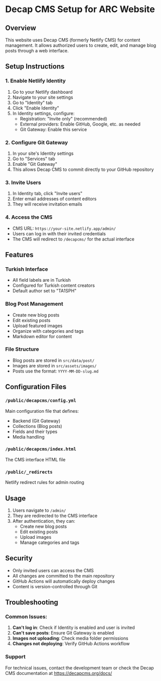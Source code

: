 # Decap CMS Setup for ARC Website

## Overview
This website uses Decap CMS (formerly Netlify CMS) for content management. It allows authorized users to create, edit, and manage blog posts through a web interface.

## Setup Instructions

### 1. Enable Netlify Identity
1. Go to your Netlify dashboard
2. Navigate to your site settings
3. Go to "Identity" tab
4. Click "Enable Identity"
5. In Identity settings, configure:
   - Registration: "Invite only" (recommended)
   - External providers: Enable GitHub, Google, etc. as needed
   - Git Gateway: Enable this service

### 2. Configure Git Gateway
1. In your site's Identity settings
2. Go to "Services" tab
3. Enable "Git Gateway"
4. This allows Decap CMS to commit directly to your GitHub repository

### 3. Invite Users
1. In Identity tab, click "Invite users"
2. Enter email addresses of content editors
3. They will receive invitation emails

### 4. Access the CMS
- CMS URL: `https://your-site.netlify.app/admin/`
- Users can log in with their invited credentials
- The CMS will redirect to `/decapcms/` for the actual interface

## Features

### Turkish Interface
- All field labels are in Turkish
- Configured for Turkish content creators
- Default author set to "TA1SPH"

### Blog Post Management
- Create new blog posts
- Edit existing posts
- Upload featured images
- Organize with categories and tags
- Markdown editor for content

### File Structure
- Blog posts are stored in `src/data/post/`
- Images are stored in `src/assets/images/`
- Posts use the format: `YYYY-MM-DD-slug.md`

## Configuration Files

### `/public/decapcms/config.yml`
Main configuration file that defines:
- Backend (Git Gateway)
- Collections (Blog posts)
- Fields and their types
- Media handling

### `/public/decapcms/index.html`
The CMS interface HTML file

### `/public/_redirects`
Netlify redirect rules for admin routing

## Usage

1. Users navigate to `/admin/`
2. They are redirected to the CMS interface
3. After authentication, they can:
   - Create new blog posts
   - Edit existing posts
   - Upload images
   - Manage categories and tags

## Security

- Only invited users can access the CMS
- All changes are committed to the main repository
- GitHub Actions will automatically deploy changes
- Content is version-controlled through Git

## Troubleshooting

### Common Issues:
1. **Can't log in**: Check if Identity is enabled and user is invited
2. **Can't save posts**: Ensure Git Gateway is enabled
3. **Images not uploading**: Check media folder permissions
4. **Changes not deploying**: Verify GitHub Actions workflow

### Support
For technical issues, contact the development team or check the Decap CMS documentation at https://decapcms.org/docs/